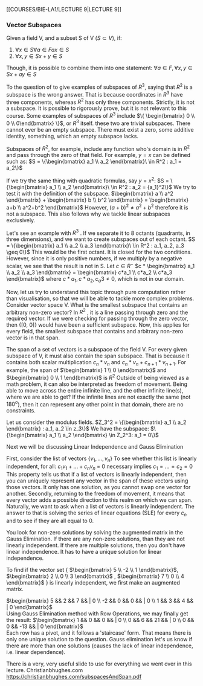 [[COURSES/BIE-LA1/LECTURE 9|LECTURE 9]]
### Vector Subspaces

Given a field V, and a subset S of V $(S \subset V)$, if:
1. $\forall x \in S \forall a \in F ax \in S$
2. $\forall x, y \in S x + y \in S$

Though, it is possible to combine them into one statement:
$\forall a \in F, \forall x,y \in S x + ay \in S$

To the question of to give examples of subspaces of $R^3$, saying that $R^2$ is a subspace is the wrong answer. That is because coordinates in $R^3$ have three components, whereas $R^2$ has only three components. Strictly, it is not a subspace. It is possible to rigorously prove, but it is not relevant to this course.
Some examples of subspaces of $R^3$ include $\{ \begin{bmatrix} 0 \\ 0 \\ 0\end{bmatrix} \}$, or $R^3$ itself. these two are trivial subspaces.
There cannot ever be an empty subspace. There must exist a zero, some additive identity, something, which an empty subspace lacks.

Subspaces of $R^2$, for example, include any function who's domain is in $R^2$ and pass through the zero of that field. For example, $y=x$ can be defined such as:
$S = \{\begin{bmatrix} a_1 \\ a_2 \end{bmatrix}\ \in R^2 : a_1 = a_2\}$

If we try the same thing with quadratic formulas, say $y=x^2$:
$S = \{\begin{bmatrix} a_1 \\ a_2 \end{bmatrix}\ \in R^2 : a_2 = {a_1}^2\}$
We try to test it with the definition of the subspace. 
$\begin{bmatrix} a \\ a^2 \end{bmatrix} + \begin{bmatrix} b \\ b^2 \end{bmatrix} = \begin{bmatrix} a+b \\ a^2+b^2 \end{bmatrix}$ 
However, $(a+b)^2 \neq a^2+b^2$ therefore it is not a subspace.
This also follows why we tackle linear subspaces exclusively.

Let's see an example with $R^3$ . If we separate it to 8 octants (quadrants, in three dimensions), and we want to create subspaces out of each octant.
$S = \{\begin{bmatrix} a_1 \\ a_2 \\ a_3 \end{bmatrix}\ \in R^2 : a_1, a_2, a_3 \geq 0\}$
This would be the first octant. It is closed for the two conditions. However, since it is only positive numbers, if we multiply by a negative scalar, we see that the result is not in S.
Let $c \in R^-$ 
$c * \begin{bmatrix} a_1 \\ a_2 \\ a_3 \end{bmatrix} = \begin{bmatrix} c*a_1 \\ c*a_2 \\ c*a_3 \end{bmatrix}$ where $c*a_1, c*a_2, c_a3 \neq 0$, which is not in our domain.

Now, let us try to understand this topic through pure computation rather than visualisation, so that we will be able to tackle more complex problems.
Consider vector space V.
What is the smallest subspace that contains an arbitrary non-zero vector?
In $R^2$ , it is a line passing through zero and the required vector. If we were checking for passing through the zero vector, then {[0, 0]} would have been a sufficient subspace. Now, this applies for every field, the smallest subspace that contains and arbitrary non-zero vector is in that span.

The span of a set of vectors is a subspace of the field V. 
For every given subspace of V, it must also contain the span subspace.
That is because it contains both scalar multiplication $c_n * v_n$ and $c_n *v_n + c_{n+1} * v_{n+1}$. 
For example, the span of $\begin{bmatrix} 1 \\ 0 \end{bmatrix}$ and $\begin{bmatrix} 0 \\ 1 \end{bmatrix}$ is $R^2$ 
Outside of being viewed as a math problem, it can also be interpreted as freedom of movement. Being able to move across the entire infinite line, and the other infinite line(s), where we are able to get? If the infinite lines are not exactly the same (not $180^o$), then it can represent any other point in that domain, there are no constraints.


Let us consider the modulus fields.
$Z_3^2 = \{\begin{bmatrix} a_1 \\ a_2 \end{bmatrix} : a_1, a_2 \in z_3\}$
We have the subspace:
$\{\begin{bmatrix} a_1 \\ a_2 \end{bmatrix} \in Z_2^3: a_1 = 0\}$

Next we will be discussing Linear Independence and Gauss Elimination

First, consider the list of vectors
$\{v_1, ..., v_n\}$
To see whether this list is linearly independent, for all:
$c_1v_1 + ... + c_nv_n$ = 0
necessary implies $c_1 = ... = c_2 = 0$
This property tells us that if a list of vectors is linearly independent, then you can uniquely represent any vector in the span of these vectors using those vectors. It only has one solution, as you cannot swap one vector for another.
Secondly, returning to the freedom of movement, it means that every vector adds a possible direction to this realm on which we can span.
Naturally, we want to ask when a list of vectors is linearly independent.
The answer to that is solving the series of linear equations (SLE) for every $c_n$ and to see if they are all equal to $0$.

You look for non-zero solutions by solving the augmented matrix in the Gauss Elimination. If there are any non-zero solutions, than they are not linearly independent. If there are multiple solutions, then you don't have linear independence. It has to have a unique solution for linear independence.

To find if the vector set { $\begin{bmatrix} 5 \\ -2 \\ 1 \end{bmatrix}$, $\begin{bmatrix} 2 \\ 0 \\ 3 \end{bmatrix}$ , $\begin{bmatrix} 7 \\ 0 \\ 4 \end{bmatrix}$ } is linearly independent, we first make an augmented matrix.

$\begin{bmatrix} 5 && 2 && 7 && | 0 \\ -2 && 0 && 0 && | 0 \\ 1 && 3 && 4 && | 0 \end{bmatrix}$   
Using Gauss Elimination method with Row Operations, we may finally get the result:
$\begin{bmatrix} 1 && 0 && 0 && | 0 \\ 0 && 6 && 21 && | 0 \\ 0 && 0 && -13 && | 0 \end{bmatrix}$   
Each row has a pivot, and it follows a 'staircase' form. That means there is only one unique solution to the question.
Gauss elimination let's us know if there are more than one solutions (causes the lack of linear independence, i.e. linear dependence).

There is a very, very useful slide to use for everything we went over in this lecture.
Christianbhughes.com
https://christianbhughes.com/subspacesAndSpan.pdf